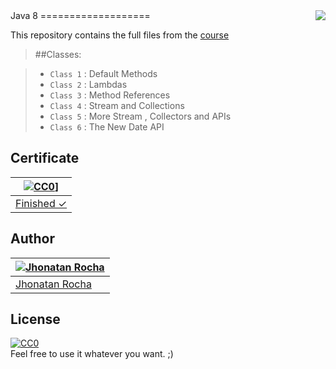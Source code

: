 <img src="http://image.flaticon.com/icons/png/128/226/226777.png" align="right" />
Java 8
===================

This repository contains the full files from the [course](https://cursos.alura.com.br/course/java8-lambdas)

> ##Classes:

> - `Class 1` : Default Methods
> - `Class 2` : Lambdas
> - `Class 3` : Method References
> - `Class 4` : Stream and Collections
> - `Class 5` : More Stream , Collectors and APIs
> - `Class 6` : The New Date API

## Certificate
[![CC0](http://image.flaticon.com/icons/png/128/230/230357.png)](https://cursos.alura.com.br/user/jcristianrocha/course/java8-lambdas/certificate)] |
---|
[Finished ✓](https://cursos.alura.com.br/user/jcristianrocha/course/java8-lambdas/certificate) |

## Author
[![Jhonatan Rocha](https://media.licdn.com/mpr/mpr/shrinknp_400_400/AAEAAQAAAAAAAAXnAAAAJDJiMGJjYTUyLWU5NzUtNDU4Yi1iYTYxLWU4OGU2MTAwMmQ5OA.jpg)](https://jhonatanrocha.github.io) |
---|
[Jhonatan Rocha](https://jhonatanrocha.github.io) |

## License

[![CC0](http://mirrors.creativecommons.org/presskit/buttons/88x31/svg/cc-zero.svg)](https://creativecommons.org/publicdomain/zero/1.0/)  
Feel free to use it whatever you want. ;)

